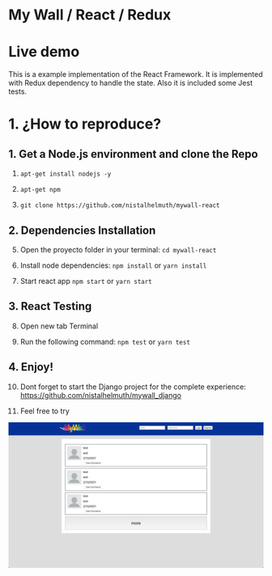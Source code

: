 
# My Wall / React / Redux


# Live demo

This is a example implementation of the React Framework. It is implemented with Redux dependency to handle the state. Also it is included some Jest tests.


# 1. ¿How to reproduce?

## 1. Get a Node.js environment and clone the Repo

1. `apt-get install nodejs -y`

2. `apt-get npm`

3. `git clone https://github.com/nistalhelmuth/mywall-react`


## 2. Dependencies Installation

5. Open the proyecto folder in your terminal: `cd mywall-react`

6. Install node dependencies: `npm install` or `yarn install`

7. Start react app `npm start` or `yarn start`

## 3. React Testing

8. Open new tab Terminal

9. Run the following command: `npm test` or `yarn test`

## 4. Enjoy!

10. Dont forget to start the Django project for the complete experience: https://github.com/nistalhelmuth/mywall_django

11. Feel free to try


![UI](https://github.com/nistalhelmuth/mywall-react/blob/master/Photo.png "UI")